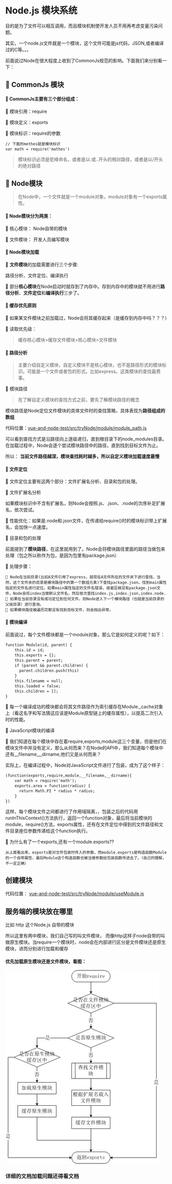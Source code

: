 # Node.js 模块系统
目的是为了文件可以相互调用，而且模块机制使开发人员不用再考虑变量污染问题。

其实，一个node.js文件就是一个模块，这个文件可能是js代码，JSON,或者编译过的C等。。。

前面说过Node在很大程度上收到了CommonJs规范的影响。下面我们来分别看一下：

## 🍎 CommonJs 模块
#### 🍊 CommonJs主要有三个部分组成：
  🍋 模块引用：require
  
  🍋 模块定义：exports
  
  🍋 模块标识：require的参数
```apple js
// 下面的methes就是模块标识
var math = require('mathes')
```
> 模块标识必须是驼峰命名，或者是以.或..开头的相对路径，或者是以/开头的绝对路径

## 🍎 Node模块
> 在Node中，一个文件就是一个module对象，module对象有一个exports属性。

#### 🍊 Node模块分为两类：
  🍋 核心模块： Node自带的模块
  
  🍋 文件模块： 开发人员编写模块
  
#### 🍊 Node模块加载
  
  🍋 **文件模块**的加载需要进行三个步骤:
  
   路径分析、文件定位、编译执行
  
  🍋 部分**核心模块**在Node启动时就存到了内存中。存到内存中的模块就不用进行**路径分析**、**文件定位**和**编译执行**三步了。

    
      
#### 🍊 缓存优先原则
  🍋 如果某文件模块之前加载过，Node会将其缓存起来（是缓存到内存中吗？？？）
  
  🍋 读取优先级：
  > 缓存核心模块>缓存文件模块>核心模块>文件模块
    
#### 🍊 路径分析
  > 主要介绍自定义模块，自定义模块不是核心模块，也不是路径形式的模块标识。可能是一个文件或者包的形式。比如express。这类模块的查找最费事。
  
  🍋 模块路径
  > 在了解自定义模块的查找方式之前，要先了解模块路径的概念
  
  模块路径是Node定位文件模块的具体文件时的查找策略，具体表现为**路径组成的数组**
  
  代码位置：[vue-and-node-test/src/tryNode/module/module_path.js](../tryNode/module/module_path.js)
  
  可以看到查找方式是沿路径向上逐级递归，直到根目录下的node_modules目录。在加载过程中，Node会逐个尝试模块路径中的路径，直到找到目标文件为止。
  
  所以：
  **当前文件路径越深，模块查找耗时越多，所以自定义模块加载速度最慢**
  
#### 🍊 文件定位
  🍋 文件定位主要有这两个部分：文件扩展名分析、目录和包的处理。
  
  🍋 文件扩展名分析
  
  如果模块标识中不含有扩展名，则Node会按照.js、.json、.node的次序补足扩展名，依次尝试。
  
  🌲 性能优化：如果是.node和.json文件，在传递给require()时的模块标识带上扩展名，会加快一点速度。
  
  🍋 目录和包的处理
  
  前面提到了**模块路径**，在这里就用到了。Node会将模块路径里面的路径当做包来处理（包之所以称作为包，是因为包里有package.json）
  
  🌲 处理步骤：
  
    🦋 Node在当前目录(比如A文件引用了express，就现在A文件所在的文件夹下进行查找，当然，这个文件夹的目录是模块路径中的第一个数组元素)下查找package.json，找到main属性指定的文件名进行定位。如果main属性指定的文件名错误，或者压根没有package.json文件，Node会将index当做默认文件名，然后依次查找index.js,index.json,index.node.
    🦋 如果在当前目录没有成功定位到任何文件，则Node进入下一个模块路径（也就是当前目录的父级目录）进行查询。
    🦋 如果模块路径被遍历完都没有找到目标文件，则会抛出异常。
  
#### 🍊 模块编译
  前面说过，每个文件模块都是一个module对象，那么它是如何定义的呢？如下：
```apple js
function Module(id, parent) {
    this.id = id;
    this.exports = {};
    this.parent = parent;
    if (parent && parent.children) {
      parent.children.push(this)
    }
    this.filename = null;
    this.loaded = false;
    this.children = [];
}
```
 🍋 每一个编译成功的模块都会将其文件路径作为索引缓存在Module._cache对象上（看这名字和写法猜这应该是Module原型链上的缓存属性），以提高二次引入时的性能。
 
 🍋 JavaScript模块的编译
 
 🌲 我们知道在每个模块中存在着require,exports,module这三个变量，但是他们在模块文件中并没有定义，那么从何而来？在Node的API中，我们知道每个模块中还有__filename,__dirname,他们又是从何而来？
       
 实际上，在编译过程中，Node对JavaScript文件进行了包装，成为了这个样子：
```apple js
(function(exports,require,module,__filename,__dirname){
    var math = require('math');
    exports.area = function(radius) {
      return Math.PI * radius * radius;
    }
})
```
这样，每个模块文件之间都进行了作用域隔离，，包装之后的代码用runInThisContext()方法执行，返回一个function对象，最后将当前模块的module，require()方法，exports属性，还有在文件定位中得到的文件路径和文件目录座位参数传递给这个function执行。
    
  🦋 为什么有了一个exports,还有一个module.exports??
    
    从上面看出来，exports是对文件包装时传入的参数，而module.exports是构造函数Module的一个自带属性，最后Module这个构造函数也被当做参数给包装函数传进去了。（自己的理解，不一定正确）
    
    
  
  
  
  
  
  
  
  
  
  
  

## 创建模块
代码位置： [vue-and-node-test/src/tryNode/module/useModule.js](../tryNode/module/useModule.js)

## 服务端的模块放在哪里
比如 http 这个Node.js 自带的模块

所以这里有两中模块，我们自己写的叫文件模块， 而像http这样子node自带的叫做原生模块。当require一个模块时，node会在内部进行区分是文件模块还是原生模块，进而分别进行加载和缓存

#### 优先加载原生模块还是文件模块，看图：
<img src="../tryNode/module/nodejs-require.jpg"/> 

### 详细的文档加载问题还得看文档

